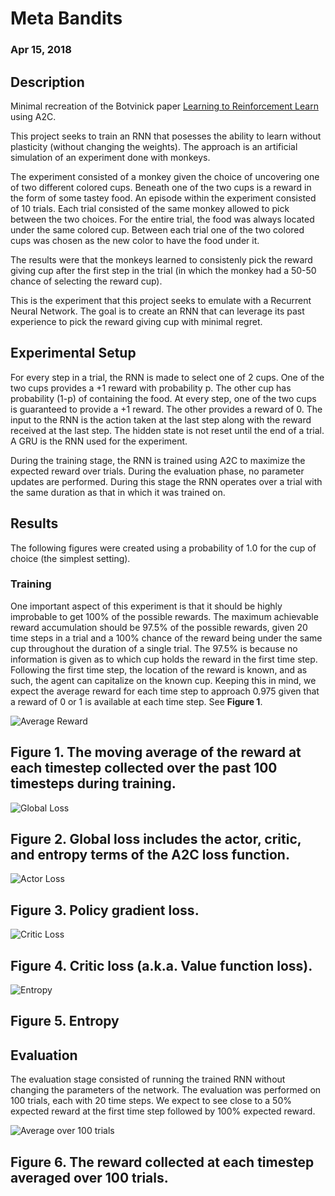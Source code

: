 # Meta Bandits
### Apr 15, 2018

## Description
Minimal recreation of the Botvinick paper [Learning to Reinforcement Learn](https://arxiv.org/abs/1611.05763) using A2C.

This project seeks to train an RNN that posesses the ability to learn without plasticity (without changing the weights). The approach is an artificial simulation of an experiment done with monkeys. 

The experiment consisted of a monkey given the choice of uncovering one of two different colored cups. Beneath one of the two cups is a reward in the form of some tastey food. An episode within the experiment consisted of 10 trials. Each trial consisted of the same monkey allowed to pick between the two choices. For the entire trial, the food was always located under the same colored cup. Between each trial one of the two colored cups was chosen as the new color to have the food under it. 

The results were that the monkeys learned to consistenly pick the reward giving cup after the first step in the trial (in which the monkey had a 50-50 chance of selecting the reward cup). 

This is the experiment that this project seeks to emulate with a Recurrent Neural Network. The goal is to create an RNN that can leverage its past experience to pick the reward giving cup with minimal regret.

## Experimental Setup
For every step in a trial, the RNN is made to select one of 2 cups. One of the two cups provides a +1 reward with probability p. The other cup has probability (1-p) of containing the food. At every step, one of the two cups is guaranteed to provide a +1 reward. The other provides a reward of 0. The input to the RNN is the action taken at the last step along with the reward received at the last step. The hidden state is not reset until the end of a trial. A GRU is the RNN used for the experiment.

During the training stage, the RNN is trained using A2C to maximize the expected reward over trials. During the evaluation phase, no parameter updates are performed. During this stage the RNN operates over a trial with the same duration as that in which it was trained on. 

## Results
The following figures were created using a probability of 1.0 for the cup of choice (the simplest setting).

### Training 
One important aspect of this experiment is that it should be highly improbable to get 100% of the possible rewards. The maximum achievable reward accumulation should be 97.5% of the possible rewards, given 20 time steps in a trial and a 100% chance of the reward being under the same cup throughout the duration of a single trial. The 97.5% is because no information is given as to which cup holds the reward in the first time step. Following the first time step, the location of the reward is known, and as such, the agent can capitalize on the known cup. Keeping this in mind, we expect the average reward for each time step to approach 0.975 given that a reward of 0 or 1 is available at each time step. See **Figure 1**. 

![Average Reward](./readme_figs/avg_rew.png)

**Figure 1.** The moving average of the reward at each timestep collected over the past 100 timesteps during training.
-----------------------------

![Global Loss](./readme_figs/Global.png)

**Figure 2.** Global loss includes the actor, critic, and entropy terms of the A2C loss function.
----------------------------

![Actor Loss](./readme_figs/Pi.png)

**Figure 3.** Policy gradient loss.
----------------------------

![Critic Loss](./readme_figs/Val.png)

**Figure 4.** Critic loss (a.k.a. Value function loss).
----------------------------

![Entropy](./readme_figs/Entr.png)

**Figure 5.** Entropy
----------------------------


## Evaluation
The evaluation stage consisted of running the trained RNN without changing the parameters of the network. The evaluation was performed on 100 trials, each with 20 time steps. We expect to see close to a 50% expected reward at the first time step followed by 100% expected reward.

![Average over 100 trials](./readme_figs/AvgTrialRew.png)

**Figure 6.** The reward collected at each timestep averaged over 100 trials. 
----------------------------
